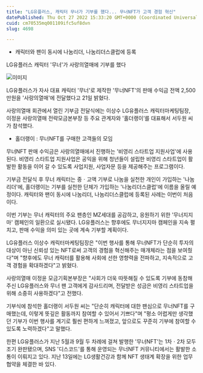 ```yaml
---
title: "LG유플러스, 캐릭터 무너가 기부를 했다... 무너NFT가 고객 경험 혁신"
datePublished: Thu Oct 27 2022 15:33:20 GMT+0000 (Coordinated Universal Time)
cuid: cm70535mq001109ifc5uf8dvn
slug: 4698

---
```



- 캐릭터와 팬이 동시에 나눔리더, 나눔리더스클럽에 등록

LG유플러스 캐릭터 '무너'가 사랑의열매에 기부를 했다

![이미지](https://cdn.hashnode.com/res/hashnode/image/upload/v1739257630018/ac21d894-ba5f-4327-8607-1b793790bab5.png)

LG유플러스가 자사 대표 캐릭터 '무너'로 제작한 '무너NFT'의 판매 수익금 전액 2,500만원을 '사랑의열매'에 전달했다고 21일 밝혔다.

사랑의열매 회관에서 열린 기부금 전달식에는 이상수 LG유플러스 캐릭터마케팅팀장, 이정윤 사랑의열매 전략모금본부장 등 주요 관계자와 '홀더랭이’를 대표해서 서두원 씨가 참석했다.

* 홀더랭이 : 무너NFT를 구매한 고객들의 모임

무너NFT 판매 수익금은 사랑의열매에서 진행하는 '비영리 스타트업 지원사업'에 사용된다. 비영리 스타트업 지원사업은 공익을 위해 청년들이 설립한 비영리 스타트업이 활발한 활동을 이어 갈 수 있도록 사업지원, 사업자문 등을 제공해주는 프로그램이다.

기부금 전달식 후 무너 캐릭터는 중ㆍ고액 기부로 나눔을 실천한 개인이 가입하는 '나눔리더'에, 홀더랭이는 기부를 실천한 단체가 가입하는 '나눔리더스클럽'에 이름을 올릴 예정이다. 캐릭터와 팬이 동시에 나눔리더, 나눔리더스클럽에 등록된 사례는 이번이 처음이다.

이번 기부는 무너 캐릭터의 주요 팬층인 MZ세대를 공감하고, 응원하기 위한 '무너지지마' 캠페인의 일환으로 실시됐다. LG유플러스는 향후에도 무너지지마 캠페인을 지속 펼치고, 판매 수익을 의미 있는 곳에 계속 기부할 계획이다.

LG유플러스 이상수 캐릭터마케팅팀장은 "이번 행사를 통해 무너NFT가 단순히 투자의 대상이 아닌 신뢰성 있는 NFT로써 고객의 경험을 혁신해주는 매개체라는 점을 보여줬다"며 "향후에도 무너 캐릭터를 활용해 사회에 선한 영향력을 전파하고, 지속적으로 고객 경험을 확대하겠다"고 밝혔다.

사랑의열매 이정윤 모금기획본부장은 "사회가 더욱 따뜻해질 수 있도록 기부에 동참해주신 LG유플러스와 무너 팬 고객에게 감사드리며, 전달받은 성금은 비영리 스타트업을 위해 소중히 사용하겠다"고 전했다.

기부식에 참석한 홀더랭이 서두원 씨는 "단순히 캐릭터에 대한 팬심으로 무너NFT를 구매했는데, 이렇게 뜻깊은 활동까지 참여할 수 있어서 기쁘다"며 "평소 어렵게만 생각했던 기부가 이번 행사를 계기로 훨씬 편하게 느껴졌고, 앞으로도 꾸준히 기부에 참여할 수 있도록 노력하겠다"고 말했다.

한편 LG유플러스가 지난 5월과 9월 두 차례에 걸쳐 발행한 '무너NFT'는 1차ㆍ2차 모두 조기 완판됐으며, SNS '디스코드'를 통해 운영되는 무너NFT 커뮤니티에서는 활발한 소통이 이뤄지고 있다. 지난 13일에는 LG생활건강과 함께 NFT 생태계 확장을 위한 업무협약을 체결한 바 있다.